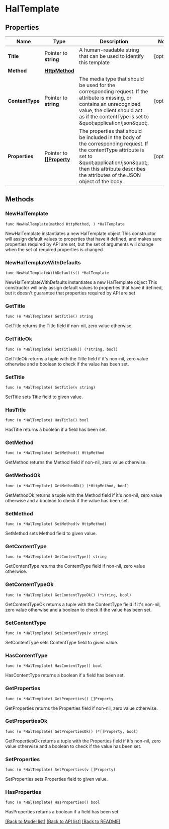 # HalTemplate

## Properties

Name | Type | Description | Notes
------------ | ------------- | ------------- | -------------
**Title** | Pointer to **string** | A human-readable string that can be used to identify this template | [optional] 
**Method** | [**HttpMethod**](HttpMethod.md) |  | 
**ContentType** | Pointer to **string** | The media type that should be used for the corresponding request. If the attribute is missing, or contains an unrecognized value, the client should act as if the  contentType is set to \&quot;application/json\&quot;.  | [optional] 
**Properties** | Pointer to [**[]Property**](Property.md) | The properties that should be included in the body of the corresponding request.  If the contentType attribute is set to \&quot;application/json\&quot;, then this attribute  describes the attributes of the JSON object of the body.  | [optional] 

## Methods

### NewHalTemplate

`func NewHalTemplate(method HttpMethod, ) *HalTemplate`

NewHalTemplate instantiates a new HalTemplate object
This constructor will assign default values to properties that have it defined,
and makes sure properties required by API are set, but the set of arguments
will change when the set of required properties is changed

### NewHalTemplateWithDefaults

`func NewHalTemplateWithDefaults() *HalTemplate`

NewHalTemplateWithDefaults instantiates a new HalTemplate object
This constructor will only assign default values to properties that have it defined,
but it doesn't guarantee that properties required by API are set

### GetTitle

`func (o *HalTemplate) GetTitle() string`

GetTitle returns the Title field if non-nil, zero value otherwise.

### GetTitleOk

`func (o *HalTemplate) GetTitleOk() (*string, bool)`

GetTitleOk returns a tuple with the Title field if it's non-nil, zero value otherwise
and a boolean to check if the value has been set.

### SetTitle

`func (o *HalTemplate) SetTitle(v string)`

SetTitle sets Title field to given value.

### HasTitle

`func (o *HalTemplate) HasTitle() bool`

HasTitle returns a boolean if a field has been set.

### GetMethod

`func (o *HalTemplate) GetMethod() HttpMethod`

GetMethod returns the Method field if non-nil, zero value otherwise.

### GetMethodOk

`func (o *HalTemplate) GetMethodOk() (*HttpMethod, bool)`

GetMethodOk returns a tuple with the Method field if it's non-nil, zero value otherwise
and a boolean to check if the value has been set.

### SetMethod

`func (o *HalTemplate) SetMethod(v HttpMethod)`

SetMethod sets Method field to given value.


### GetContentType

`func (o *HalTemplate) GetContentType() string`

GetContentType returns the ContentType field if non-nil, zero value otherwise.

### GetContentTypeOk

`func (o *HalTemplate) GetContentTypeOk() (*string, bool)`

GetContentTypeOk returns a tuple with the ContentType field if it's non-nil, zero value otherwise
and a boolean to check if the value has been set.

### SetContentType

`func (o *HalTemplate) SetContentType(v string)`

SetContentType sets ContentType field to given value.

### HasContentType

`func (o *HalTemplate) HasContentType() bool`

HasContentType returns a boolean if a field has been set.

### GetProperties

`func (o *HalTemplate) GetProperties() []Property`

GetProperties returns the Properties field if non-nil, zero value otherwise.

### GetPropertiesOk

`func (o *HalTemplate) GetPropertiesOk() (*[]Property, bool)`

GetPropertiesOk returns a tuple with the Properties field if it's non-nil, zero value otherwise
and a boolean to check if the value has been set.

### SetProperties

`func (o *HalTemplate) SetProperties(v []Property)`

SetProperties sets Properties field to given value.

### HasProperties

`func (o *HalTemplate) HasProperties() bool`

HasProperties returns a boolean if a field has been set.


[[Back to Model list]](../README.md#documentation-for-models) [[Back to API list]](../README.md#documentation-for-api-endpoints) [[Back to README]](../README.md)



